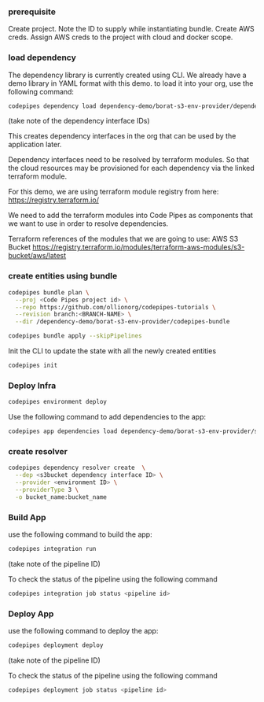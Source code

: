 ### prerequisite

Create project. Note the ID to supply while instantiating bundle. 
Create AWS creds.
Assign AWS creds to the project with cloud and docker scope.

### load dependency

The dependency library is currently created using CLI. We already have a demo library in YAML format with this demo. to load it into your org, use the following command:

```sh
codepipes dependency load dependency-demo/borat-s3-env-provider/dependency.yaml
```
(take note of the dependency interface IDs)

This creates dependency interfaces in the org that can be used by the application later.

Dependency interfaces need to be resolved by terraform modules. So that the cloud resources may be provisioned for each dependency via the linked terraform module.

For this demo, we are using terraform module registry from here: https://registry.terraform.io/

We need to add the terraform modules into Code Pipes as components that we want to use in order to resolve dependencies.

Terraform references of the modules that we are going to use:
AWS S3 Bucket https://registry.terraform.io/modules/terraform-aws-modules/s3-bucket/aws/latest

### create entities using bundle

```sh
codepipes bundle plan \
  --proj <Code Pipes project id> \
  --repo https://github.com/ollionorg/codepipes-tutorials \
  --revision branch:<BRANCH-NAME> \
  --dir /dependency-demo/borat-s3-env-provider/codepipes-bundle

codepipes bundle apply --skipPipelines

```

Init the CLI to update the state with all the newly created entities

```sh
codepipes init
```

### Deploy Infra

```sh
codepipes environment deploy
```

Use the following command to add dependencies to the app:

```sh
codepipes app dependencies load dependency-demo/borat-s3-env-provider/src/codepipes.yaml
```

### create resolver

```sh
codepipes dependency resolver create  \
  --dep <s3bucket dependency interface ID> \
  --provider <environment ID> \
  --providerType 3 \
  -o bucket_name:bucket_name

```

### Build App

use the following command to build the app:
```sh
codepipes integration run
```
(take note of the pipeline ID)

To check the status of the pipeline using the following command
```sh
codepipes integration job status <pipeline id>
```

### Deploy App

use the following command to deploy the app:
```sh
codepipes deployment deploy
```
(take note of the pipeline ID)

To check the status of the pipeline using the following command
```sh
codepipes deployment job status <pipeline id>
```

